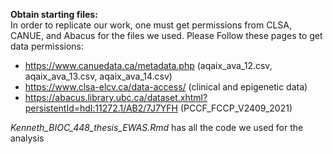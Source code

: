 **Obtain starting files:**  
In order to replicate our work, one must get permissions from CLSA, CANUE, and Abacus for the files we used.
Please Follow these pages to get data permissions:
  * https://www.canuedata.ca/metadata.php  (aqaix_ava_12.csv, aqaix_ava_13.csv, aqaix_ava_14.csv)
  * https://www.clsa-elcv.ca/data-access/ (clinical and epigenetic data)
  * https://abacus.library.ubc.ca/dataset.xhtml?persistentId=hdl:11272.1/AB2/7J7YFH (PCCF_FCCP_V2409_2021)

*Kenneth_BIOC_448_thesis_EWAS.Rmd* has all the code we used for the analysis



